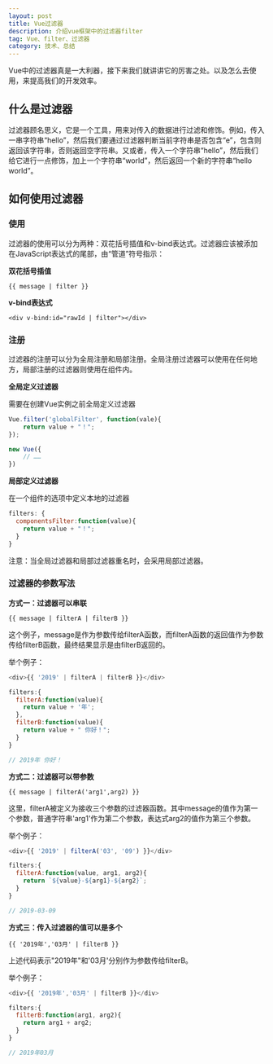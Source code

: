 ```yaml
---
layout: post
title: Vue过滤器
description: 介绍vue框架中的过滤器filter
tag: Vue、filter、过滤器
category: 技术、总结
---
```

Vue中的过滤器真是一大利器，接下来我们就讲讲它的厉害之处。以及怎么去使用，来提高我们的开发效率。

## 什么是过滤器

过滤器顾名思义，它是一个工具，用来对传入的数据进行过滤和修饰。例如，传入一串字符串“hello”，然后我们要通过过滤器判断当前字符串是否包含“e”，包含则返回该字符串，否则返回空字符串。又或者，传入一个字符串“hello”，然后我们给它进行一点修饰，加上一个字符串“world”，然后返回一个新的字符串“hello world”。

## 如何使用过滤器

### 使用

过滤器的使用可以分为两种：双花括号插值和v-bind表达式。过滤器应该被添加在JavaScript表达式的尾部，由“管道”符号指示：

**双花括号插值**

```markup
{{ message | filter }}
```

**v-bind表达式**

```markup
<div v-bind:id="rawId | filter"></div>
```

### 注册

过滤器的注册可以分为全局注册和局部注册。全局注册过滤器可以使用在任何地方，局部注册的过滤器则使用在组件内。

**全局定义过滤器**

需要在创建Vue实例之前全局定义过滤器

```javascript
Vue.filter('globalFilter', function(vale){
	return value + "！";
});

new Vue({
	// ……
})
```

**局部定义过滤器**

在一个组件的选项中定义本地的过滤器

```javascript
filters: {
  componentsFilter:function(value){
    return value + "！";
  }
}
```

注意：当全局过滤器和局部过滤器重名时，会采用局部过滤器。

### 过滤器的参数写法

**方式一：过滤器可以串联**

```markup
{{ message | filterA | filterB }}
```

这个例子，message是作为参数传给filterA函数，而filterA函数的返回值作为参数传给filterB函数，最终结果显示是由filterB返回的。

举个例子：

```javascript
<div>{{ '2019' | filterA | filterB }}</div>

filters:{
  filterA:function(value){
    return value + '年';
  },
  filterB:function(value){
    return value + " 你好！";
  }
}

// 2019年 你好！
```

**方式二：过滤器可以带参数**

```markup
{{ message | filterA('arg1',arg2) }}
```

这里，filterA被定义为接收三个参数的过滤器函数。其中message的值作为第一个参数，普通字符串'arg1'作为第二个参数，表达式arg2的值作为第三个参数。

举个例子：

```javascript
<div>{{ '2019' | filterA('03', '09') }}</div>

filters:{
  filterA:function(value, arg1, arg2){
    return `${value}-${arg1}-${arg2}`;
  }
}

// 2019-03-09
```

**方式三：传入过滤器的值可以是多个**

```markup
{{ '2019年','03月' | filterB }}
```

上述代码表示"2019年"和'03月'分别作为参数传给filterB。

举个例子：

```javascript
<div>{{ '2019年','03月' | filterB }}</div>

filters:{
  filterB:function(arg1, arg2){
    return arg1 + arg2;
  }
}

// 2019年03月
```

